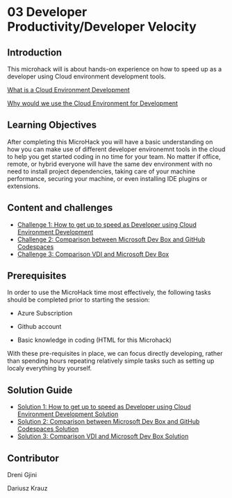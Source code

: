 # **03 Developer Productivity/Developer Velocity**

## Introduction

This microhack will is about hands-on experience on how to speed up as a developer using Cloud environment development tools.

[What is a Cloud Environment Development](https://www.cloudshare.com/virtual-it-labs-glossary/cloud-development-environment/) 

[Why would we use the Cloud Environment for Development](https://www.itprotoday.com/development-techniques-and-management/who-needs-or-doesn-t-need-cloud-ides) 


## Learning Objectives

After completing this MicroHack you will have a basic understanding on how you can make use of different developer environemnt tools in the cloud to help you
get started coding in no time for your team. No matter if office, remote, or hybrid everyone will have the same dev environment with no need to install project
dependencies, taking care of your machine performance, securing your machine, or even installing IDE plugins or extensions.

## **Content and challenges**

- [Challenge 1: How to get up to speed as Developer using Cloud Environment Development](challenges/01-How-to-get-up-to-speed-as-Developer-using-Cloud-Environment-Development.md)
- [Challenge 2: Comparison between Microsoft Dev Box and GitHub Codespaces](challenges/02-Comparison-between-Microsoft-Dev-Box-and-Github-Codespaces.md)
- [Challenge 3: Comparison VDI and Microsoft Dev Box](challenges/03-Comparison-VDI-and-microsoft-dev-box.md)

## Prerequisites

In order to use the MicroHack time most effectively, the following tasks should be completed prior to starting the session: 

- Azure Subscription 

- Github account 

- Basic knowledge in coding (HTML for this Microhack) 

With these pre-requisites in place, we can focus directly developing, rather than spending hours repeating relatively simple tasks such as setting up localy everything by yourself. 

## **Solution Guide**

- [Solution 1: How to get up to speed as Developer using Cloud Environment Development Solution](solutionguide/01-How-to-get-up-to-speed-as-Developer-using-Cloud-Environment-Development-Solution.md)
- [Solution 2: Comparison between Microsoft Dev Box and GitHub Codespaces Solution](solutionguide/02-Comparison-between-Microsoft-Dev-Box-and-Github-Codespaces-Solution.md)
- [Solution 3: Comparison VDI and Microsoft Dev Box Solution](solutionguide/03-Comparison-VDI-Microsoft-Dev-Box.md)


## Contributor 

Dreni Gjini 

Dariusz Krauz

